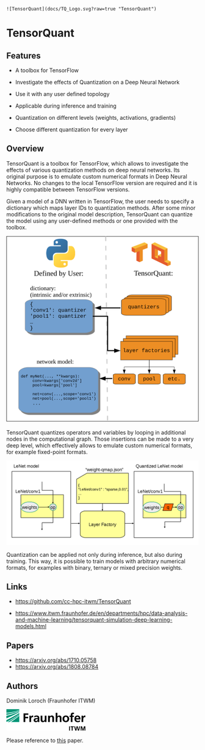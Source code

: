 <p align="center">

    ![TensorQuant](docs/TQ_Logo.svg?raw=true "TensorQuant")
</p>

# TensorQuant

## Features

* A toolbox for TensorFlow

* Investigate the effects of Quantization on a Deep Neural Network

* Use it with any user defined topology

* Applicable during inference and training

* Quantization on different levels (weights, activations, gradients)

* Choose different quantization for every layer

## Overview

TensorQuant is a toolbox for TensorFlow, which allows to investigate the effects of various quantization methods on deep neural networks. Its original purpose is to emulate custom numerical formats in Deep Neural Networks.
No changes to the local TensorFlow version are required and it is highly compatible between TensorFlow versions.

Given a model of a DNN written in TensorFlow, the user needs to specify a dictionary which maps layer IDs to quantization methods. After some minor modifications to the original model description, TensorQuant can quantize the model using any user-defined methods or one provided with the toolbox.

![Workflow](docs/TensorQuant_Overview.svg?raw=true "Workflow")

TensorQuant quantizes operators and variables by looping in additional nodes in the computational graph. Those insertions can be made to a very deep level, which effectively allows to emulate custom numerical formats, for example fixed-point formats.

![Looping In Quantization Nodes](docs/loop_in.png?raw=true "Looping In Quantization Nodes")

Quantization can be applied not only during inference, but also during training. This way, it is possible to train models with arbitrary numerical formats, for examples with binary, ternary or mixed precision weights.

## Links

* https://github.com/cc-hpc-itwm/TensorQuant  

* https://www.itwm.fraunhofer.de/en/departments/hpc/data-analysis-and-machine-learning/tensorquant-simulation-deep-learning-models.html

## Papers
* https://arxiv.org/abs/1710.05758  
* https://arxiv.org/abs/1808.08784

## Authors
Dominik Loroch (Fraunhofer ITWM)

![Fraunhofer](docs/fraunhofer.png?raw=true "Fraunhofer Logo")

Please reference to [this](https://arxiv.org/abs/1710.05758) paper.
